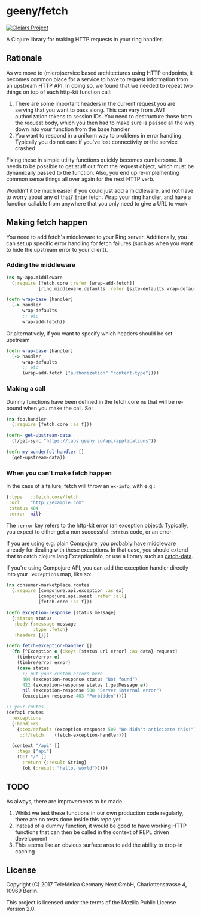 # geeny/fetch
[![Clojars Project](https://img.shields.io/clojars/v/geeny/fetch.svg)](https://clojars.org/geeny/fetch)

A Clojure library for making HTTP requests in your ring handler.

## Rationale

As we move to (micro)service based architectures using HTTP endpoints, it becomes common place for a service to have to request information from an upstream HTTP API. In doing so, we found that we needed to repeat two things on top of each http-kit function call:

  1) There are some important headers in the current request you are serving that you want to pass along. This can vary from JWT authorization tokens to session IDs. You need to destructure those from the request body, which you then had to make sure is passed all the way down into your function from the base handler
  2) You want to respond in a uniform way to problems in error handling. Typically you do not care if you've lost connectivity or the service crashed

Fixing these in simple utility functions quickly becomes cumbersome. It needs to be possible to get stuff out from the request object, which must be dynamically passed to the function. Also, you end up re-implementing common sense things all over again for the next HTTP verb.

Wouldn't it be much easier if you could just add a middleware, and not have to worry about any of that? Enter fetch. Wrap your ring handler, and have a function callable from anywhere that you only need to give a URL to work

## Making fetch happen

You need to add fetch's middleware to your Ring server. Additionally, you can set up specific error handling for fetch failures (such as when you want to hide the upstream error to your client).

### Adding the middleware

```clojure
(ns my-app.middleware
  (:require [fetch.core :refer [wrap-add-fetch]]
            [ring.middleware.defaults :refer [site-defaults wrap-defaults]]))

(defn wrap-base [handler]
  (-> handler
      wrap-defaults
      ;; etc
      wrap-add-fetch))
```
Or alternatively, if you want to specify which headers should be set upstream

```clojure
(defn wrap-base [handler]
  (-> handler
      wrap-defaults
      ;; etc
      (wrap-add-fetch ["authorization" "content-type"])))
```

### Making a call


Dummy functions have been defined in the fetch.core ns that will be re-bound when you make the call. So:

```clojure
(ns foo.handler
  (:require [fetch.core :as f]))

(defn- get-upstream-data
  (f/get-sync "https://labs.geeny.io/api/applications"))

(defn my-wonderful-handler []
  (get-upstream-data))
```

### When you can't make fetch happen

In the case of a failure, fetch will throw an `ex-info`, with e.g.:

```clojure
{:type   ::fetch.core/fetch
 :url    "http://example.com"
 :status 404
 :error  nil}
```
The `:error` key refers to the http-kit error (an exception object). Typically, you expect to either get a non successful `:status` code, or an error.

If you are using e.g. plain Compojure, you probably have middleware already for dealing with these exceptions. In that case, you should extend that to catch clojure.lang.ExceptionInfo, or use a library such as [catch-data](https://github.com/gfredericks/catch-data).

If you're using Compojure API, you can add the exception handler directly into your `:exceptions` map, like so:

```clojure
(ns consumer-marketplace.routes
  (:require [compojure.api.exception :as ex]
            [compojure.api.sweet :refer :all]
            [fetch.core :as f]))

(defn exception-response [status message]
  {:status status
   :body {:message message
          :type :fetch}
   :headers {}})

(defn fetch-exception-handler []
  (fn [^Exception e {:keys [status url error] :as data} request]
    (timbre/error e)
    (timbre/error error)
    (case status
      ;; put your custom errors here
      404 (exception-response status "Not found")
      422 (exception-response status (.getMessage e))
      nil (exception-response 500 "Server internal error")
      (exception-response 403 "Forbidden"))))

;; your routes
(defapi routes
  :exceptions
  {:handlers
    {::ex/default (exception-response 500 "We didn't anticipate this!")
     ::f/fetch    (fetch-exception-handler)}}

  (context "/api" []
    :tags ["api"]
    (GET "/" []
      :return {:result String}
      (ok {:result "hello, world"}))))
```


## TODO
As always, there are improvements to be made.

  1) Whilst we test these functions in our own production code regularly, there are no tests done inside this repo yet
  2) Instead of a dummy function, it would be good to have working HTTP functions that can then be called in the context of REPL driven development
  3) This seems like an obvious surface area to add the ability to drop-in caching


## License

Copyright (C) 2017 Telefónica Germany Next GmbH, Charlottenstrasse 4, 10969 Berlin.

This project is licensed under the terms of the Mozilla Public License Version 2.0.
